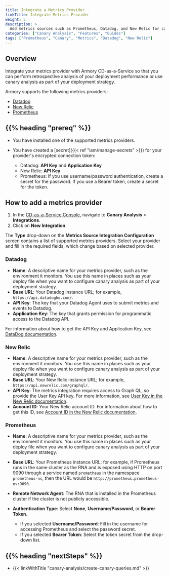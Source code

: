 ```yaml
---
title: Integrate a Metrics Provider
linkTitle: Integrate Metrics Provider
weight: 5
description: >
  Add metrics sources such as Prometheus, Datadog, and New Relic for canary analysis in Armory Continuous Deployment-as-a-Service.
categories: ["Canary Analysis", "Features", "Guides"]
tags: ["Prometheus", "Canary", "Metrics", "Datadog", "New Relic"]
---
```


## Overview

Integrate your metrics provider with Armory CD-as-a-Service so that you can perform retrospective analysis of your deployment performance or use canary analysis as part of your deployment strategy.

Armory supports the following metrics providers:

- [Datadog](#datadog)
- [New Relic](#new-relic)
- [Prometheus](#prometheus)

## {{% heading "prereq" %}}

- You have installed one of the supported metrics providers.
- You have created a [secret]({{< ref "iam/manage-secrets" >}}) for your provider's encrypted connection token:

   - Datadog: **API Key** and **Application Key**
   - New Relic: **API Key**
   - Prometheus: If you use username/password authentication, create a secret for the password. If you use a Bearer token, create a secret for the token.


## How to add a metrics provider

1. In the [CD-as-a-Service Console](https://console.cloud.armory.io/), navigate to **Canary Analysis** > **Integrations**.
1. Click on **New Integration**.

The **Type** drop-down on the **Metrics Source Integration Configuration** screen contains a list of supported metrics providers. Select your provider and fill in the required fields, which change based on selected provider.

### Datadog

- **Name**: A descriptive name for your metrics provider, such as the environment it monitors. You use this name in places such as your deploy file when you want to configure canary analysis as part of your deployment strategy.
- **Base URL**: Your Datadog instance URL; for example, `https://api.datadoghq.com/`.
- **API Key**: The key that your Datadog Agent uses to submit metrics and events to Datadog.
- **Application Key**: The key that grants permission for programmatic access to the Datadog API.   

For information about how to get the API Key and Application Key, see [DataDog documentation](https://docs.datadoghq.com/account_management/api-app-keys/).

### New Relic

- **Name**: A descriptive name for your metrics provider, such as the environment it monitors. You use this name in places such as your deploy file when you want to configure canary analysis as part of your deployment strategy.
- **Base URL**: Your New Relic instance URL; for example, `https://api.newrelic.com/graphql/`.
- **API Key**: The metrics integration requires access to Graph QL, so provide the User Key API key. For more information, see [User Key in the New Relic documentation](https://docs.newrelic.com/docs/apis/accounts-api/new-relic-user-key-api-key/).
- **Account ID**: Your New Relic account ID. For information about how to get this ID, see [Account ID in the New Relic documentation](https://docs.newrelic.com/docs/apis/accounts-api/new-relic-account-id/).

### Prometheus

- **Name**: A descriptive name for your metrics provider, such as the environment it monitors. You use this name in places such as your deploy file when you want to configure canary analysis as part of your deployment strategy.
- **Base URL**: Your Prometheus instance URL; for example, if Prometheus runs in the same cluster as the RNA and is exposed using HTTP on port 9090 through a service named `prometheus` in the namespace `prometheus-ns`, then the URL would be `http://prometheus.prometheus-ns:9090`.
- **Remote Network Agent**: The RNA that is installed in the Prometheus cluster if the cluster is not publicly accessible.
- **Authentication Type**: Select **None**, **Username/Password**, or **Bearer Token**.

   - If you selected **Username/Password**: Fill in the username for accessing Prometheus and select the password secret.
   - If you selected **Bearer Token**: Select the token secret from the drop-down list.

## {{% heading "nextSteps" %}}

* {{< linkWithTitle "canary-analysis/create-canary-queries.md" >}}
